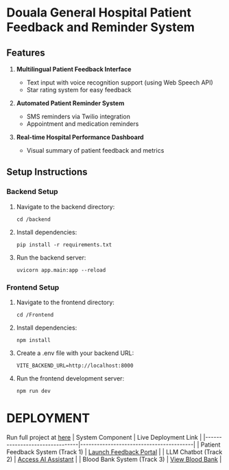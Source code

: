 # Douala General Hospital Patient Feedback and Reminder System

## Features

1. **Multilingual Patient Feedback Interface**
   - Text input with voice recognition support (using Web Speech API)
   - Star rating system for easy feedback

2. **Automated Patient Reminder System**
   - SMS reminders via Twilio integration
   - Appointment and medication reminders

3. **Real-time Hospital Performance Dashboard**
   - Visual summary of patient feedback and metrics

## Setup Instructions

### Backend Setup

1. Navigate to the backend directory:
   ```
   cd /backend
   ```

2. Install dependencies:
   ```
   pip install -r requirements.txt
   ```

3. Run the backend server:
   ```
   uvicorn app.main:app --reload
   ```

### Frontend Setup

1. Navigate to the frontend directory:
   ```
   cd /Frontend
   ```

2. Install dependencies:
   ```
   npm install
   ```

3. Create a .env file with your backend URL:
   ```
   VITE_BACKEND_URL=http://localhost:8000
   ```

4. Run the frontend development server:
   ```
   npm run dev
   ```
# DEPLOYMENT
Run full project at  [here](https://dgh-landing.netlify.app/)
| System Component               | Live Deployment Link                     |
|--------------------------------|-----------------------------------------|
| Patient Feedback System (Track 1) | [Launch Feedback Portal](https://cerulean-sundae-b9837e.netlify.app/) |
| LLM Chatbot (Track 2)          | [Access AI Assistant]( https://statuesque-bienenstitch-849638.netlify.app/) |
| Blood Bank System (Track 3)    | [View Blood Bank](https://ai-bloodbank123.netlify.app/ ) | 

